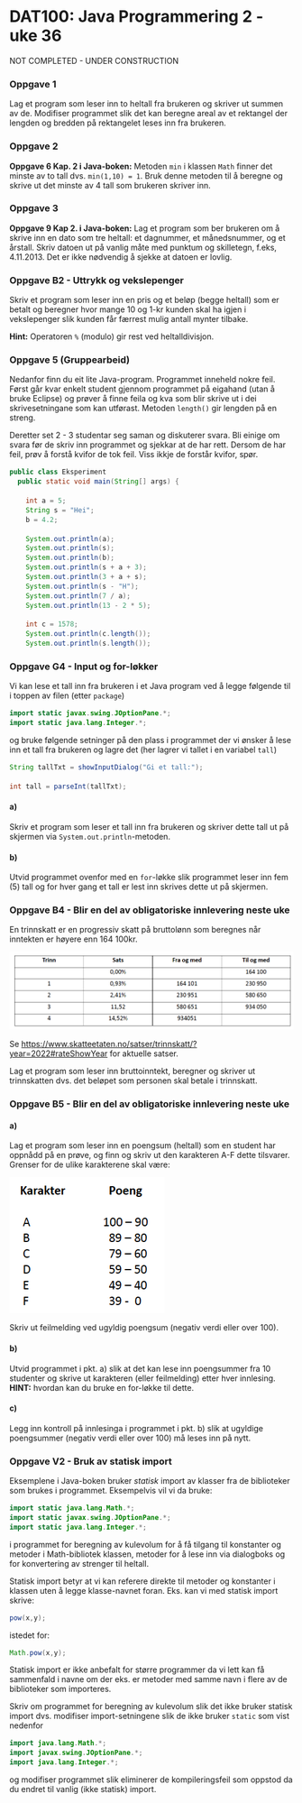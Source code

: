 # DAT100: Java Programmering 2 - uke 36

NOT COMPLETED - UNDER CONSTRUCTION 

### Oppgave 1

Lag et program som leser inn to heltall fra brukeren og skriver ut summen av de. Modifiser programmet slik det kan beregne areal av et rektangel der lengden og bredden på rektangelet leses inn fra brukeren.

### Oppgave 2

**Oppgave 6 Kap. 2 i Java-boken:** Metoden `min` i klassen `Math` finner det minste av to tall dvs. `min(1,10) = 1`. Bruk denne metoden til å beregne og skrive ut det minste av 4 tall som brukeren skriver inn. 

### Oppgave 3

**Oppgave 9 Kap 2. i Java-boken:** Lag et program som ber brukeren om å skrive inn en dato som tre heltall: et dagnummer, et månedsnummer, og et årstall. Skriv datoen ut på vanlig måte med punktum og skilletegn, f.eks, 4.11.2013. Det er ikke nødvendig å sjekke at datoen er lovlig.

### Oppgave B2 - Uttrykk og vekslepenger

Skriv et program som leser inn en pris og et beløp (begge heltall) som er betalt og beregner hvor mange 10 og 1-kr kunden skal ha igjen i vekslepenger slik kunden får færrest mulig antall mynter tilbake.

**Hint:** Operatoren `%` (modulo) gir rest ved heltalldivisjon.
### Oppgave 5 (Gruppearbeid)

Nedanfor finn du eit lite Java-program. Programmet inneheld nokre feil. Først går kvar enkelt student gjennom programmet på eigahand (utan å bruke Eclipse) og prøver å finne feila og kva som blir skrive ut i dei skrivesetningane som kan utførast. Metoden `length()` gir lengden på en streng.

Deretter set 2 - 3 studentar seg saman og diskuterer svara. Bli einige om svara før de skriv inn programmet og sjekkar at de har rett. Dersom de har feil, prøv å forstå kvifor de tok feil. Viss ikkje de forstår kvifor, spør.

```java
public class Eksperiment
  public static void main(String[] args) {

    int a = 5;
    String s = "Hei";
    b = 4.2;

    System.out.println(a);
    System.out.println(s);
    System.out.println(b);
    System.out.println(s + a + 3);
    System.out.println(3 + a + s);
    System.out.println(s - "H");
    System.out.println(7 / a);
    System.out.println(13 - 2 * 5);

    int c = 1578;
    System.out.println(c.length());
    System.out.println(s.length());
```


### Oppgave G4 - Input og for-løkker

Vi kan lese et tall inn fra brukeren i et Java program ved å legge følgende til i toppen av filen (etter `package`)

```java
import static javax.swing.JOptionPane.*;
import static java.lang.Integer.*;
```

og bruke følgende setninger på den plass i programmet der vi ønsker å lese inn et tall fra brukeren og lagre det (her lagrer vi tallet i en variabel `tall`)

```java
String tallTxt = showInputDialog("Gi et tall:");

int tall = parseInt(tallTxt);
```

#### a)

Skriv et program som leser et tall inn fra brukeren og skriver dette tall ut på skjermen via `System.out.println`-metoden.

#### b)

Utvid programmet ovenfor med en `for`-løkke slik programmet leser inn fem (5) tall og for hver gang et tall er lest inn skrives dette ut på skjermen.



### <a name="jp2b4"></a> Oppgave B4 - Blir en del av obligatoriske innlevering neste uke

En trinnskatt er en progressiv skatt på bruttolønn som beregnes når inntekten er
høyere enn 164 100kr.

![](assets/markdown-img-paste-20190821100958296.png)

Se https://www.skatteetaten.no/satser/trinnskatt/?year=2022#rateShowYear for aktuelle satser.

Lag et program som leser inn bruttoinntekt, beregner og skriver ut trinnskatten dvs. det beløpet som personen skal betale i trinnskatt.

### <a name="jp2b5"></a> Oppgave B5 - Blir en del av obligatoriske innlevering neste uke

#### a)

Lag et program som leser inn en poengsum (heltall) som en student har oppnådd på en prøve, og finn
og skriv ut den karakteren A-F dette tilsvarer. Grenser for de ulike karakterene skal være:

![](assets/markdown-img-paste-20190821101128267.png)

Skriv ut feilmelding ved ugyldig poengsum (negativ verdi eller over 100).

#### b)

Utvid programmet i pkt. a) slik at det kan lese inn poengsummer fra 10 studenter og skrive ut karakteren (eller feilmelding) etter hver innlesing. **HINT:** hvordan kan du bruke en for-løkke til dette.

#### c)

Legg inn kontroll på innlesinga i programmet i pkt. b) slik at ugyldige poengsummer (negativ verdi eller over 100) må leses inn på nytt.



### Oppgave V2 - Bruk av statisk import

Eksemplene i Java-boken bruker *statisk* import av klasser fra de biblioteker som brukes i programmet. Eksempelvis vil vi da bruke:


```java
import static java.lang.Math.*;
import static javax.swing.JOptionPane.*;
import static java.lang.Integer.*;
```

i programmet for beregning av kulevolum for å få tilgang til konstanter og metoder i Math-bibliotek klassen, metoder for å lese inn via dialogboks og for konvertering av strenger til heltall.

Statisk import betyr at vi kan referere direkte til metoder og konstanter i klassen uten å legge klasse-navnet foran. Eks. kan vi med statisk import skrive:

```java
pow(x,y);
```

istedet for:

```java
Math.pow(x,y);
```

Statisk import er ikke anbefalt for større programmer da vi lett kan få sammenfald i navne om der eks. er metoder med samme navn i flere av de biblioteker som importeres.

Skriv om programmet for beregning av kulevolum slik det ikke bruker statisk import dvs. modifiser import-setningene slik de ikke bruker `static` som vist nedenfor

```java
import java.lang.Math.*;
import javax.swing.JOptionPane.*;
import java.lang.Integer.*;
```

og modifiser programmet slik eliminerer de kompileringsfeil som oppstod da du endret til vanlig (ikke statisk) import.
